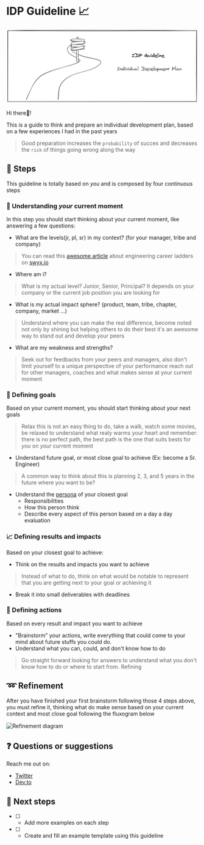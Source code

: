 # IDP Guideline 📈

<!-- Hy there! please open a PR if there is any typo, english is not my native language I'm always learning :heart: I hope this guide help you :heart: -->

![Curved paths with multiple signs and the title: IDP Guideline](idp-cover.png)

Hi there👋!

This is a guide to think and prepare an individual development plan, based on a few experiences I had in the past years
> Good preparation increases the `probability` of succes and decreases the `risk` of things going wrong along the way


## 🚶 Steps

This guideline is totally based on *you* and is composed by four continuous steps


### 💭 Understanding *your* current moment

In this step you should start thinking about your current moment, like answering a few questions:

* What are the levels(jr, pl, sr) in my context? (for your manager, tribe and company)
> You can read this [awesome article](https://www.swyx.io/writing/career-ladders/) about engineering career ladders on [swyx.io](https://www.swyx.io/)

* Where am i? 
> What is my actual level? Junior, Senior, Principal? It depends on your company or the current job position you are looking for

* What is my actual impact sphere? (product, team, tribe, chapter, company, market ...)
> Understand where you can make the real difference, become noted not only by shining but helping others to do their best it's an awesome way to stand out and develop your peers

* What are my weakness and strengths?
> Seek out for feedbacks from your peers and managers, also don't limit yourself to a unique perspective of your performance reach out for other managers, coaches and what makes sense at your current moment


### 🚩 Defining goals

Based on your current moment, you should start thinking about your next goals
> Relax this is not an easy thing to do, take a walk, watch some movies, be relaxed to understand what realy warms your heart and remember: there is no perfect path, the best path is the one that suits bests for *you* on *your* current moment

* Understand future goal, or most close goal to achieve (Ex: become a Sr. Engineer)
> A common way to think about this is planning 2, 3, and 5 years in the future where you want to be?

* Understand the [persona](https://www.interaction-design.org/literature/topics/personas) of your closest goal
    * Responsibilities
    * How this person think
    * Describe every aspect of this person based on a day a day evaluation


### 📈 Defining results and impacts

Based on your closest goal to achieve:

* Think on the results and impacts you want to achieve
> Instead of what to do, think on what would be notable to represent that you are getting next  to your goal or achieving it

* Break it into small deliverables with deadlines


### 📝  Defining actions

Based on every result and impact you want to achieve

* "Brainstorm" your actions, write everything that could come to your mind about future stuffs you could do.
* Understand what you can, could, and don't know how to do
> Go straight forward looking for answers to understand what you don't know how to do or where to start from.
Refining


## ➿ Refinement

After you have finished your first brainstorm following those 4 steps above, you must refine it, thinking what do make sense based on your current context and most close goal following the fluxogram below

<img align="center" src="https://res.cloudinary.com/daiqkausy/image/upload/v1594581200/idp-refinement.png" heigth="100px;" alt="Refinement diagram"/>


## ❓ Questions or suggestions

Reach me out on:
* [Twitter](https://twitter.com/_luistak)
* [Dev.to](https://dev.to/luistak)


## 🔧 Next steps

- [ ] - Add more examples on each step
- [ ] - Create and fill an example template using this guideline

